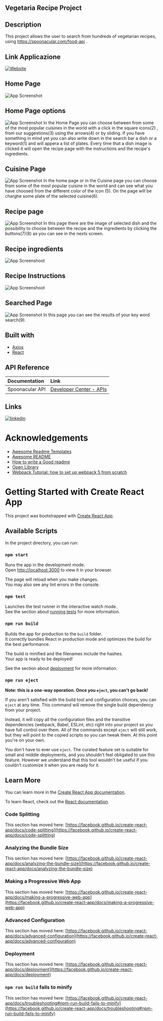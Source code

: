 ## Vegetaria Recipe Project

## Description

This project allows the user to search from hundreds of vegetarian recipes,
using https://spoonacular.com/food-api .

## Link Applicazione

[![Website](https://img.shields.io/website?style=for-the-badge&up_message=CLICK%20ME%21&url=https%3A%2F%2Flijo-book-search-project.netlify.app%2F)](https://elia-library-project.netlify.app)

## Home Page

![App Screenshot](/src/img/Home.png)

## Home Page options

![App Screenshot](/src/img/Home_arrows.png)
In the Home Page you can choose between from some of the most popular cuisines in the world with a click in the square icons(2) , from our suggestions(3) using the arrows(4) or by sliding.
If you have something in mind yet you can also write down in the search bar a dish or a keyword(1) and will appera a list of plates.
Every time that a dish image is clicked it will open the recipe page with the instructions and the recipe's ingredients.

## Cuisine Page

![App Screenshot](/src/img/Cuisine_select.png)
In the home page or in the Cuisine page you can choose from some of the most popular cuisine in the world and can see what you have choosed from the different color of the icon (5).
On the page will be charghe some plate of the selected cuisine(6).

## Recipe page

![App Screenshot](/src/img/Recipe.png)
In this page there are the image of selected dish and the possibility to choose between the recipe and the ingredients by clicking the buttons(7)(8) as you can see in the nexts screen.

## Recipe ingredients

![App Screenshoot](/src/img/Recipe_ingredients.jpg)

## Recipe Instructions

![App Screenshoot](/src/img/Recipe_instrucions.jpg)

## Searched Page

![App Screenshot](/src/img/Searched.png)
In this page you can see the results of your key word search(9).

## Built with

- [Axios](https://github.com/axios/axios)
- [React](https://it.reactjs.org/)

## API Reference

| Documentation   | Link                                                              |
| :-------------- | :---------------------------------------------------------------- |
| Spoonacular API | [Developer Center - APIs ](https://spoonacular.com/food-api/docs) |

## Links

[![linkedin](https://img.shields.io/badge/linkedin-0A66C2?style=for-the-badge&logo=linkedin&logoColor=white)](https://www.linkedin.com/in/elia-santagiuliana-b10323143/)

# Acknowledgements

- [Awesome Readme Templates](https://awesomeopensource.com/project/elangosundar/awesome-README-templates)
- [Awesome README](https://github.com/matiassingers/awesome-readme)
- [How to write a Good readme](https://bulldogjob.com/news/449-how-to-write-a-good-readme-for-your-github-project)
- [Open Library](https://openlibrary.org/)
- [Webpack Tutorial: how to set up webpack 5 from scratch](https://www.taniarascia.com/how-to-use-webpack)

# Getting Started with Create React App

This project was bootstrapped with [Create React App](https://github.com/facebook/create-react-app).

## Available Scripts

In the project directory, you can run:

### `npm start`

Runs the app in the development mode.\
Open [http://localhost:3000](http://localhost:3000) to view it in your browser.

The page will reload when you make changes.\
You may also see any lint errors in the console.

### `npm test`

Launches the test runner in the interactive watch mode.\
See the section about [running tests](https://facebook.github.io/create-react-app/docs/running-tests) for more information.

### `npm run build`

Builds the app for production to the `build` folder.\
It correctly bundles React in production mode and optimizes the build for the best performance.

The build is minified and the filenames include the hashes.\
Your app is ready to be deployed!

See the section about [deployment](https://facebook.github.io/create-react-app/docs/deployment) for more information.

### `npm run eject`

**Note: this is a one-way operation. Once you `eject`, you can't go back!**

If you aren't satisfied with the build tool and configuration choices, you can `eject` at any time. This command will remove the single build dependency from your project.

Instead, it will copy all the configuration files and the transitive dependencies (webpack, Babel, ESLint, etc) right into your project so you have full control over them. All of the commands except `eject` will still work, but they will point to the copied scripts so you can tweak them. At this point you're on your own.

You don't have to ever use `eject`. The curated feature set is suitable for small and middle deployments, and you shouldn't feel obligated to use this feature. However we understand that this tool wouldn't be useful if you couldn't customize it when you are ready for it.

## Learn More

You can learn more in the [Create React App documentation](https://facebook.github.io/create-react-app/docs/getting-started).

To learn React, check out the [React documentation](https://reactjs.org/).

### Code Splitting

This section has moved here: [https://facebook.github.io/create-react-app/docs/code-splitting](https://facebook.github.io/create-react-app/docs/code-splitting)

### Analyzing the Bundle Size

This section has moved here: [https://facebook.github.io/create-react-app/docs/analyzing-the-bundle-size](https://facebook.github.io/create-react-app/docs/analyzing-the-bundle-size)

### Making a Progressive Web App

This section has moved here: [https://facebook.github.io/create-react-app/docs/making-a-progressive-web-app](https://facebook.github.io/create-react-app/docs/making-a-progressive-web-app)

### Advanced Configuration

This section has moved here: [https://facebook.github.io/create-react-app/docs/advanced-configuration](https://facebook.github.io/create-react-app/docs/advanced-configuration)

### Deployment

This section has moved here: [https://facebook.github.io/create-react-app/docs/deployment](https://facebook.github.io/create-react-app/docs/deployment)

### `npm run build` fails to minify

This section has moved here: [https://facebook.github.io/create-react-app/docs/troubleshooting#npm-run-build-fails-to-minify](https://facebook.github.io/create-react-app/docs/troubleshooting#npm-run-build-fails-to-minify)
